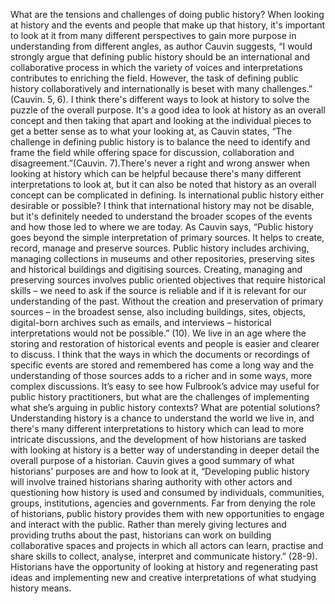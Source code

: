 What are the tensions and challenges of doing public history?
When looking at history and the events and people that make up that history, it's important to look at it from many different perspectives to gain more purpose in understanding from different angles, as author Cauvin suggests, “I would strongly argue that defining public history should be an international and collaborative process in which the variety of voices and interpretations contributes to enriching the field. However, the task of defining public history collaboratively and internationally is beset with many challenges.” (Cauvin. 5, 6). I think there's different ways to look at history to solve the puzzle of the overall purpose. It's a good idea to look at history as an overall concept and then taking that apart and looking at the individual pieces to get a better sense as to what your looking at, as Cauvin states, “The challenge in defining public history is to balance the need to identify and frame the field while offering space for discussion, collaboration and disagreement.”(Cauvin. 7).There's never a right and wrong answer when looking at history which can be helpful because there's many different interpretations to look at, but it can also be noted that history as an overall concept can be complicated in defining.
Is international public history either desirable or possible?
I think that international history may not be disable, but it's definitely needed to understand the broader scopes of the events and how those led to where we are today. As Cauvin says, “Public history goes beyond the simple interpretation of primary sources. It helps to create, record, manage and preserve sources. Public history includes archiving, managing collections in museums and other repositories, preserving sites and historical buildings and digitising sources. Creating, managing and preserving sources involves public oriented objectives that require historical skills – we need to ask if the source is reliable and if it is relevant for our understanding of the past. Without the creation and preservation of primary sources – in the broadest sense, also including buildings, sites, objects, digital-born archives such as emails, and interviews – historical interpretations would not be possible.” (10). We live in an age where the storing and restoration of historical events and people is easier and clearer to discuss. I think that the ways in which the documents or recordings of specific events are stored and remembered has come a long way and the understanding of those sources adds to a richer and in some ways, more complex discussions.
It’s easy to see how Fulbrook’s advice may useful for public history practitioners, but what are the challenges of implementing what she’s arguing in public history contexts? What are potential solutions?
Understanding history is a chance to understand the world we live in, and there's many different interpretations to history which can lead to more intricate discussions, and the development of how historians are tasked with looking at history is a better way of understanding in deeper detail the overall purpose of a historian. Cauvin gives a good summary of what historians' purposes are and how to look at it, “Developing public history will involve trained historians sharing authority with other actors and questioning how history is used and consumed by individuals, communities, groups, institutions, agencies and governments. Far from denying the role of historians, public history provides them with new opportunities to engage and interact with the public. Rather than merely giving lectures and providing truths about the past, historians can work on building collaborative spaces and projects in which all actors can learn, practise and share skills to collect, analyse, interpret and communicate history.” (28-9). Historians have the opportunity of looking at history and regenerating past ideas and implementing new and creative interpretations of what studying history means.
